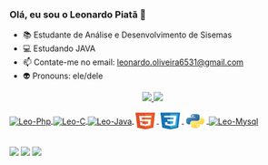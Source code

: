 ### Olá, eu sou o Leonardo Piatã 👋

- 📚 Estudante de Análise e Desenvolvimento de Sisemas 
- 💻 Estudando JAVA 
- 📫 Contate-me no email: leonardo.oliveira6531@gmail.com
- 👽 Pronouns: ele/dele
<div align="center">
  <a href="https://github.com/Leonardo014">
  <img height="130em" src="https://github-readme-stats.vercel.app/api?username=Leonardo014&show_icons=true&theme=dark&include_all_commits=true&count_private=true"/>
  <img height="130em" src="https://github-readme-stats.vercel.app/api/top-langs/?username=Leonardo014&layout=compact&langs_count=7&theme=dark"/>
</div>
<div style="display: inline_block"><br>
  <img align="center" alt="Leo-Php" height="30" width="40" src="https://cdn.jsdelivr.net/gh/devicons/devicon/icons/php/php-original.svg">
  <img align="center" alt="Leo-C" height="30" width="40" src="https://cdn.jsdelivr.net/gh/devicons/devicon/icons/c/c-original.svg">
  <img align="center" alt="Leo-Java" height="30" width="40" src="https://cdn.jsdelivr.net/gh/devicons/devicon/icons/java/java-original-wordmark.svg">
  <img align="center" alt="Leo-HTML" height="30" width="40" src="https://raw.githubusercontent.com/devicons/devicon/master/icons/html5/html5-original.svg">
  <img align="center" alt="Leo-CSS" height="30" width="40" src="https://raw.githubusercontent.com/devicons/devicon/master/icons/css3/css3-original.svg">
  <img align="center" alt="Leo-Python" height="30" width="40" src="https://raw.githubusercontent.com/devicons/devicon/master/icons/python/python-original.svg">
  <img align="center" alt="Leo-Mysql" height="30" width="40" src="https://cdn.jsdelivr.net/gh/devicons/devicon/icons/mysql/mysql-original-wordmark.svg">

</div>

  ##
  
  <div> 
  
  <a href="https://instagram.com/rafaballerini" target="_blank"><img src="https://img.shields.io/badge/-Instagram-%23E4405F?style=for-the-badge&logo=instagram&logoColor=white" target="_blank"></a>
  <a href = "mailto:leonardo.oliveira6531@gmail.com"><img src="https://img.shields.io/badge/-Gmail-%23333?style=for-the-badge&logo=gmail&logoColor=white" target="_blank"></a>
  <a href="https://www.linkedin.com/in/leonardo-gon%C3%A7alves-6a13021b8/" target="_blank"><img src="https://img.shields.io/badge/-LinkedIn-%230077B5?style=for-the-badge&logo=linkedin&logoColor=white" target="_blank"></a> 
  
  </div>
